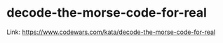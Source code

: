 # decode-the-morse-code-for-real

Link: https://www.codewars.com/kata/decode-the-morse-code-for-real

